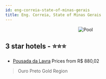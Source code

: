 ```yaml
---
id: eng-correia-state-of-minas-gerais
title: Eng. Correia, State of Minas Gerais
---
```


<center><img src="https://static.hotelurbano.com/reservas/prod0/3/3906/54b6aff902e7a_3-355a22803f.JPG" alt="Pool" /></center>


##  3 star hotels - ⭐️⭐️⭐️

-    [Pousada da Lavra](https://us.hurb.com/hotels/eng-correia/pousada-da-lavra-3906?cmp=18055) Prices from R$ 880,02
   > Ouro Preto Gold Region
